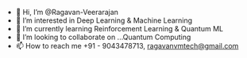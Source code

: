 - 👋 Hi, I’m @Ragavan-Veerarajan
- 👀 I’m interested in Deep Learning & Machine Learning
- 🌱 I’m currently learning Reinforcement Learning & Quantum ML
- 💞️ I’m looking to collaborate on ...Quantum Computing
- 📫 How to reach me +91 - 9043478713, ragavanvmtech@gmail.com

<!---
Ragavan-Veerarajan/Ragavan-Veerarajan is a ✨ special ✨ repository because its `README.md` (this file) appears on your GitHub profile.
You can click the Preview link to take a look at your changes.
--->
